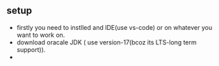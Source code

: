 ## setup 
- firstly you need to instlled and IDE(use vs-code) or on whatever you want to work on.
- download oracale JDK ( use version-17(bcoz its LTS-long term support)).
- 